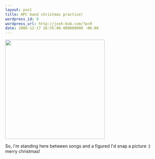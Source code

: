 ```yaml
---
layout: post
title: HPC band christmas practice!
wordpress_id: 9
wordpress_url: http://josh-bob.com/?p=9
date: 2006-12-17 16:55:00.000000000 -06:00
---
```

<p class="mobile-photo"><a href="http://photos1.blogger.com/x/blogger2/1892/135664769298385/1600/429737/bm-image-767542.jpg"><img src="http://photos1.blogger.com/x/blogger2/1892/135664769298385/320/333929/bm-image-767542.jpg" width="320" /></a></p>So, i'm standing here between songs and a figured I'd snap a picture :) merry christmas!
